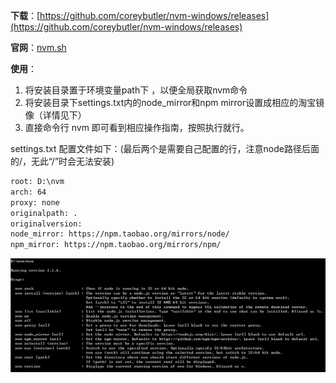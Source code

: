 **下载**：[https://github.com/coreybutler/nvm-windows/releases](https://github.com/coreybutler/nvm-windows/releases)

**官网**：[nvm.sh](https://github.com/creationix/nvm/blob/master/README.md)

**使用**：

1. 将安装目录置于环境变量path下 ，以便全局获取nvm命令
2. 将安装目录下settings.txt内的node\_mirror和npm mirror设置成相应的淘宝镜像（详情见下）
3. 直接命令行 nvm 即可看到相应操作指南，按照执行就行。

settings.txt 配置文件如下：\(最后两个是需要自己配置的行，注意node路径后面的/，无此“/”时会无法安装\)

```txt
root: D:\nvm
arch: 64
proxy: none
originalpath: .
originalversion: 
node_mirror: https://npm.taobao.org/mirrors/node/
npm_mirror: https://npm.taobao.org/mirrors/npm/
```

![](/assets/nvm.png)

